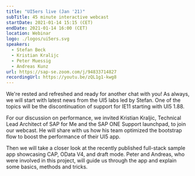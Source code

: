 ```yaml
---
title: "UI5ers live (Jan '21)"
subTitle: 45 minute interactive webcast
startDate: 2021-01-14 15:15 (CET)
endDate: 2021-01-14 16:00 (CET)
location: Webinar
logo: ./logos/ui5ers.svg
speakers:
  - Stefan Beck
  - Kristian Kralijc
  - Peter Muessig
  - Andreas Kunz
url: https://sap-se.zoom.com/j/94833714827
recordingUrl: https://youtu.be/zQL1g1-kwg8
---
```


We're rested and refreshed and ready for another chat with you! As always, we will start with latest news from the UI5 labs led by Stefan. One of the topics will be the discontinuation of support for IE11 starting with UI5 1.88.

For our discussion on performance, we invited Kristian Kraljic, Technical Lead Architect of SAP for Me and the SAP ONE Support launchpad, to join our webcast. He will share with us how his team optimized the bootstrap flow to boost the performance of their UI5 app.

Then we will take a closer look at the recently published full-stack sample app showcasing CAP, OData V4, and draft mode. Peter and Andreas, who were involved in this project, will guide us through the app and explain some basics, methods and tricks.
